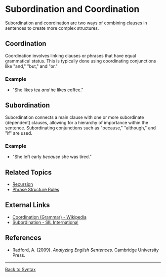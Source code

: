 # Subordination and Coordination

Subordination and coordination are two ways of combining clauses in sentences to create more complex structures.

## Coordination

Coordination involves linking clauses or phrases that have equal grammatical status. This is typically done using coordinating conjunctions like "and," "but," and "or."

### Example
- "She likes tea *and* he likes coffee."

## Subordination

Subordination connects a main clause with one or more subordinate (dependent) clauses, allowing for a hierarchy of importance within the sentence. Subordinating conjunctions such as "because," "although," and "if" are used.

### Example
- "She left early *because* she was tired."

## Related Topics

- [Recursion](Recursion.md)
- [Phrase Structure Rules](Phrase-Structure-Rules.md)

## External Links

- [Coordination (Grammar) - Wikipedia](https://en.wikipedia.org/wiki/Coordination_(grammar))
- [Subordination - SIL International](https://glossary.sil.org/term/subordination)

## References

- Radford, A. (2009). *Analyzing English Sentences*. Cambridge University Press.

---

[Back to Syntax](../README.md)
